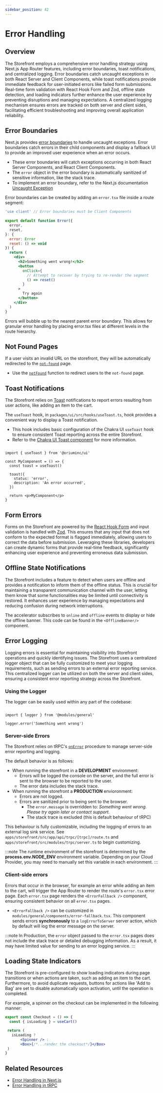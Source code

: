 ```yaml
---
sidebar_position: 42
---
```


# Error Handling

## Overview

The Storefront employs a comprehensive error handling strategy using Next.js App Router features, including error boundaries, toast notifications, and centralized logging. Error boundaries catch uncaught exceptions in both React Server and Client Components, while toast notifications provide immediate feedback for user-initiated errors like failed form submissions. Real-time form validation with React Hook Form and Zod, offline state detection, and loading indicators further enhance the user experience by preventing disruptions and managing expectations. A centralized logging mechanism ensures errors are tracked on both server and client sides, facilitating efficient troubleshooting and improving overall application reliability.

## Error Boundaries

Next.js provides [error boundaries](https://nextjs.org/docs/app/building-your-application/routing/error-handling#using-error-boundaries) to handle uncaught exceptions. Error boundaries catch errors in their child components and display a fallback UI to provide an improved user experience when an error occurs.
- These error boundaries will catch exceptions occurring in both React Server Components, and React Client Components.
- The `error` object in the error boundary is automatically sanitized of sensitive information, like the stack trace.
- To implement an error boundary, refer to the Next.js documentation [Uncaught Exception](https://nextjs.org/docs/app/building-your-application/routing/error-handling#uncaught-exceptions)

Error boundaries can be created by adding an `error.tsx` file inside a route segment:
```jsx
'use client' // Error boundaries must be Client Components
 
export default function Error({
  error,
  reset,
}: {
  error: Error
  reset: () => void
}) { 
  return (
    <div>
      <h2>Something went wrong!</h2>
      <button
        onClick={
          // Attempt to recover by trying to re-render the segment
          () => reset()
        }
      >
        Try again
      </button>
    </div>
  )
}
```

Errors will bubble up to the nearest parent error boundary. This allows for granular error handling by placing error.tsx files at different levels in the route hierarchy.

## Not Found Pages

If a user visits an invalid URL on the storefront, they will be automatically redirected to the [`not-found`](https://nextjs.org/docs/app/api-reference/file-conventions/not-found) page.
- Use the [`notFound`](https://nextjs.org/docs/app/api-reference/functions/not-found) function to redirect users to the `not-found` page.


## Toast Notifications

The Storefront relies on [Toast](https://chakra-ui.com/docs/components/toast) notifications to report errors resulting from user actions, like adding an item to the cart.

The `useToast` hook, in `packages/ui/src/hooks/useToast.ts`, hook provides a convenient way to display a Toast notification.
- This hook includes basic configuration of the Chakra UI `useToast` hook to ensure consistent Toast reporting across the entire Storefront.
- Refer to the [Chakra UI Toast component](https://chakra-ui.com/docs/components/toast) for more information.

```tsx

import { useToast } from '@oriuminc/ui'

const MyComponent = () => {
  const toast = useToast()

  toast({
    status: 'error',
    description: 'An error occurred',
  })

  return <p>MyComponent</p>
}
```

## Form Errors

Forms on the Storefront are powered by the [React Hook Form](https://react-hook-form.com/) and input validation is handled with [Zod](https://zod.dev/). This ensures that any input that does not conform to the expected format is flagged immediately, allowing users to correct the data before submission. Leveraging these libraries, developers can create dynamic forms that provide real-time feedback, significantly enhancing user experience and preventing erroneous data submission.

## Offline State Notifications
The Storefront includes a feature to detect when users are offline and provides a notification to inform them of the offline status. This is crucial for maintaining a transparent communication channel with the user, letting them know that some functionalities may be limited until connectivity is restored. It enhances user experience by managing expectations and reducing confusion during network interruptions.

The accelerator subscribes to `online` and `offline` events to display or hide the offline banner. This code can be found in the `<OfflineBanner/>` component.


## Error Logging

Logging errors is essential for maintaining visibility into Storefront operations and quickly identifying issues. The Storefront uses a centralized logger object that can be fully customized to meet your logging requirements, such as sending errors to an external error reporting service. This centralized logger can be utilized on both the server and client sides, ensuring a consistent error reporting strategy across the Storefront.

### Using the Logger

The logger can be easily used within any part of the codebase:

```tsx

import { logger } from '@modules/general'

logger.error('Something went wrong')

```

### Server-side Errors

The Storefront relies on tRPC's [`onError`](https://trpc.io/docs/server/error-handling#handling-errors) procedure to manage server-side error reporting and logging. 

The default behavior is as follows:
- When running the storefront in a **DEVELOPMENT** environment:
  - Errors will be logged the console on the server, and the full error is sent to the browser to be reported to the user. 
  - The error data includes the stack trace.
- When running the storefront a **PRODUCTION** envioronment:
  - Errors are not logged.
  - Errors are sanitized prior to being sent to the browser.
    - The `error.message` is overridden to: *Something went wrong. Please try again later or contact support.*
    - The stack trace is excluded (this is default behaviour of tRPC) 

This behaviour is fully customizable, including the logging of errors to an external log sink service. See `apps/storefront/src/app/api/trpc/[trpc]/route.ts` and `apps/storefront/src/modules/trpc/server.ts` to begin customizing.

:::note 
The runtime environment of the storefront is determined by the **process.env.NODE_ENV** environment variable. Depending on your Cloud Provider, you may need to manually set this variable in each environment.
:::

### Client-side errors

Errors that occur in the browser, for example an error while adding an item to the cart, will trigger the App Router to render the route's `error.tsx` error page. Each `error.tsx` page renders the `<ErrorFallback />` component, ensuring consistent behavior on all `error.tsx` pages.
- `<ErrorFallback />` can be customized in `modules/general/components/error-fallback.tsx`. This component sends errors **synchronously** to a `logErrorToServer` server action, which by default will log the error message on the server. 

:::note
In Production, the `error` object passed to the `error.tsx` pages does not include the stack trace or detailed debugging information. As a result, it may have limited value for sending to an error logging service.
:::

## Loading State Indicators

The Storefront is pre-configured to show loading indicators during page transitions or when actions are taken, such as adding an item to the cart. Furthermore, to avoid duplicate requests, buttons for actions like 'Add to Bag' are set to disable automatically upon activation, until the operation is completed.

For example, a spinner on the checkout can be implemented in the following manner:

```jsx
export const Checkout = () => {
  const { isLoading } = useCart()

 return (
   isLoading ?
       <Spinner /> :
       <Box>{/*...render the checkout*/}</Box>
 )
}
```

## Related Resources
- [Error Handling in Next.js](https://nextjs.org/docs/app/building-your-application/routing/error-handling)
- [Error Handling in tRPC](https://trpc.io/docs/server/error-handling)
